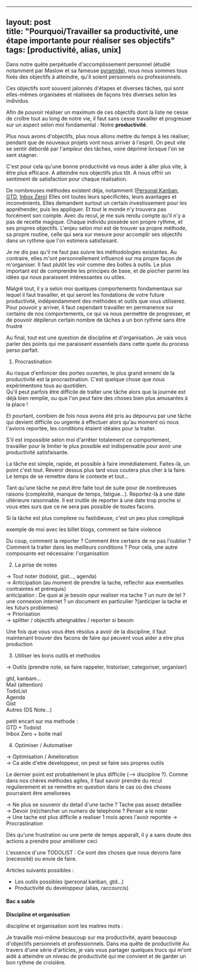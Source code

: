 
---  
layout: post  
title: "Pourquoi/Travailler sa productivité, une étape importante pour réaliser ses objectifs"  
tags: [productivité, alias, unix]  
---  
  
Dans notre quête perpétuelle d'accomplissement personnel (étudié notamment par Maslow et sa fameuse [pyramide](https://fr.wikipedia.org/wiki/Pyramide_des_besoins)), nous nous sommes tous fixés des objectifs à atteindre, qu'il soient personnels ou professionnels.  
  
Ces objectifs sont souvent jalonnés d'étapes et diverses tâches, qui sont elles-mêmes organisées et réalisées de façons très diverses selon les individus.  
  
Afin de pouvoir réaliser un maximum de ces objectifs dont la liste ne cesse de croître tout au long de notre vie, il faut sans cesse travailler et progresser sur un aspect selon moi fondamental : Notre **productivité**.  
  
Plus nous avons d'objectifs, plus nous allons mettre du temps à les réaliser, pendant que de nouveaux projets vont nous arriver à l'esprit. On peut vite se sentir débordé par l'ampleur des tâches, voire déprimé lorsque l'on se sent stagner.  

C'est pour cela qu'une bonne productivité va nous aider à aller plus vite, à être plus efficace. A atteindre nos objectifs plus tôt. A nous offrir un sentiment de satisfaction pour chaque réalisation.  

De nombreuses méthodes existent déja, notamment ([Personal Kanban](https://lifehacker.com/productivity-101-how-to-use-personal-kanban-to-visuali-1687948640), [GTD](https://gettingthingsdone.com/), [Inbox Zero](https://blog.trello.com/fr/inbox-zero))
Elles ont toutes leurs spécificités, leurs avantages et inconvénients. Elles demandent surtout un certain investissement pour les appréhender, puis les appliquer. Et tout le monde n'y trouvera pas forcément son compte.
Avec du recul, je me suis rendu compte qu'il n'y a pas de recette magique. Chaque individu possède son propre rythme, et ses propres objectifs. 
L'enjeu selon moi est de trouver sa propre méthode, sa propre routine, celle qui sera sur mesure pour accomplir ses objectifs dans un rythme que l'on estimera satisfaisant.

Je ne dis pas qu'il ne faut pas suivre les méthodologies existantes. Au contraire, elles m'ont personnellement influencé sur ma propre façon de m'organiser.
Il faut plutôt les voir comme des boîtes à outils. Le plus important est de comprendre les principes de base, et de piocher parmi les idées qui nous paraissent intéressantes ou utiles.
 
Malgré tout, il y a selon moi quelques comportements fondamentaux sur lequel il faut travailler, et qui seront les fondations de votre future productivité, indépendamment des méthodes et outils que vous utiliserez.
Pour pouvoir y arriver, il faut cependant travailler en permanence sur certains de nos comportements, ce qui va nous permettre de progresser, et de pouvoir dépilerun certain nombre de tâches a un bon rythme sans être frustré  
  
Au final, tout est une question de discipline et d'organisation. Je vais vous parler des points qui me paraissent essentiels dans cette quete du process perso parfait.  
  
  
1. Procrastination  
  
Au risque d'enfoncer des portes ouvertes, le plus grand ennemi de la productivité est la procrastination. C'est quelque chose que nous expérimentons tous au quotidien.  
Qu'il peut parfois être difficile de traîter une tâche alors que la journée est déjà bien remplie, ou que l'on peut faire des choses bien plus amusantes à la place !  
  
Et pourtant, combien de fois nous avons été pris au dépourvu par une tâche qui devient difficile ou urgente à effectuer alors qu'au moment où nous l'avions reportée, les conditions étaient idéales pour la traiter.  
  
S'il est impossible selon moi d'arrêter totalement ce comportement, travailler pour le limiter le plus possible est indispensable pour avoir une productivité satisfaisante.  
  
La tâche est simple, rapide, et possible à faire immédiatement. Faites-là, un point c'est tout. Revenir dessus plus tard vous coutera plus cher à la faire. Le temps de se remettre dans le contexte et tout...  
  
Tant qu'une tâche ne peut être faite tout de suite pour de nombreuses raisons (complexité, manque de temps, fatigue...). Reportez-là à une date ultérieure raisonnable. Il est inutile de reporter à une date trop proche si vous etes surs que ce ne sera pas possible de toutes facons.  

Si la tâche est plus complexe ou fastidieuse, c'est un peu plus compliqué 

exemple de moi avec les billet blogs, comment se faire violence  
  
Du coup, comment la reporter ? Comment être certains de ne pas l'oublier ? Comment la traiter dans les meilleurs conditions ? Pour cela, une autre composante est nécessaire: l'organisation  
  
2. La prise de notes  
  
-> Tout noter (todoist, gist..., agenda)  
-> Anticipation (au moment de prendre la tache, reflechir aux eventuelles contraintes et prérequis)  
anticipation : De quoi ai je besoin opur realiser ma tache ? un num de tel ? une connexion internet ? un document en particulier ?(anticiper la tache et les futurs problemes)  
-> Priorisation  
-> splitter / objectifs atteignables / reporter si besoin  
  
  
Une fois que vous vous êtes résolus a avoir de la discipline, il faut maintenant trouver des facons de faire qui peuvent vous aider a etre plus production  
  
3. Utiliser les bons outils et methodos  
  
-> Outils (prendre note, se faire rappeler, historiser, categoriser, organiser)  
  
gtd, kanbam...  
Mail (attention)  
TodoList  
Agenda  
Gist  
Autres (DS Note...)  
  
  
petit encart sur ma methode :  
GTD + Todoist  
Inbox Zero + boite mail   
  
4. Optimiser / Automatiser  
  
-> Optimisation / Amelioration  
-> Ca aide d'etre developpeur, on peut se faire ses propres outils  
  
Le dernier point est probablement le plus difficile (--> discipline ?). Comme dans nos chères méthodes agiles, il faut savoir prendre du recul  
regulierement et se remettre en question dans le cas où des choses pourraient être ameliorees  
  
-> Ne plus se souvenir du detail d'une tache ? Tache pas assez detaillée  
-> Devoir (re)chercher un numero de telephone ? Penser a le noter  
-> Une tache est plus difficile a realiser 1 mois apres l'avoir reportée -> Procrastination  
  
Dès qu'une frustration ou une perte de temps apparaît, il y a sans doute des actions a prendre pour améliorer ceci  
  
L'essence d'une TODOLIST : Ce sont des choses que nous devons faire (necessité) ou envie de faire.  
  
Articles suivants possibles :  
  
- Les outils possibles (personal kanban, gtd...)  
- Productivité du developpeur (alias, raccourcis)

#### Bac a sable

**Discipline et organisation**  
  
discipline et organisation sont les maitres mots :   

Je travaille moi-même beaucoup sur ma productivité, ayant beaucoup d'objectifs personnels et professionnels. Dans ma quête de productivité
Au travers d'une série d'articles, je vais vous partager quelques trucs qui m'ont aidé à atteindre un niveau de productivité qui me convient et de garder un bon rythme de croisière.  
